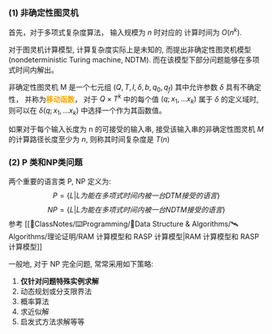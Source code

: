 ### (1) 非确定性图灵机
首先，对于多项式复杂度算法， 输入规模为 $n$ 时对应的 计算时间为 $O(n^k)$. 

对于图灵机计算模型, 计算复杂度实际上是未知的,  而提出非确定性图灵机模型 (nondeterministic Turing machine, NDTM). 而在该模型下部分问题能够在多项式时间内解出。

非确定性图灵机 M 是一个七元组 $(Q,T, I, \delta , b , q_0, q_f)$  其中允许参数 $\delta$ 具有不确定性， 并称为<b><mark style="background: transparent; color: orange">移动函数</mark></b>， 对于 $Q\times T^{k}$ 中的每个值  $(q; x_1, \dots x_k)$ 属于 $\delta$ 的定义域时,  则可以在 $\delta(q; x_1 , \dots  x_k)$ 中选择一个作为其函数值。 

如果对于每个输入长度为 n 的可接受的输入串,   接受该输入串的非确定性图灵机 $M$ 的计算路径长度至少为  $n$,  则称其时间复杂度是 $T(n)$ 

### (2) P 类和NP类问题 
两个重要的语言类 P, NP 定义为:
$$P  = \left\{  L|L 为能在多项式时间内被一台 DTM 接受的语言 \right\}$$
$$NP  = \left\{  L|L 为能在多项式时间内被一台 NDTM 接受的语言 \right\}$$
参考 [[📘ClassNotes/⌨️Programming/🌳Data Structure & Algorithms/🛰️Algorithms/理论证明/RAM 计算模型和 RASP 计算模型|RAM 计算模型和 RASP 计算模型]]  

一般地, 对于 NP 完全问题, 常常采用如下策略: 
1. **仅针对问题特殊实例求解**  
2. 动态规划或分支限界法  
3. 概率算法 
4. 求近似解  
5. 启发式方法求解等等 
